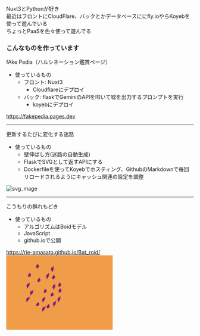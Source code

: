Nuxt3とPythonが好き  
最近はフロントにCloudFlare、バックとかデータベースににfly.ioやらKoyebを使って遊んでいる  
ちょっとPaaSを色々使って遊んでる  

### こんなものを作っています  
fAke Pedia（ハルシネーション鑑賞ページ）
- 使っているもの
  - フロント: Nuxt3
    - Cloudflareにデプロイ
  - バック: flaskでGeminiのAPIを叩いて嘘を出力するプロンプトを実行
    - koyebにデプロイ

https://fakepedia.pages.dev

---
更新するたびに変化する迷路
- 使っているもの
  - 壁伸ばし方(迷路の自動生成)
  - FlaskでSVGとして返すAPIにする
  - Dockerfileを使ってKoyebでホスティング、GithubのMarkdownで毎回リロードされるようにキャッシュ関連の設定を調整   
 
![svg_mage](https://secure-olimpia-shihoaka-fd09df42.koyeb.app/imgapi-mage/19.svg)

---
こうもりの群れもどき
- 使っているもの
  - アルゴリズムはBoidモデル
  - JavaScript
  - github.ioで公開

https://rie-amasato.github.io/Bat_roid/  
<img src="https://raw.githubusercontent.com/rie-amasato/Bat_roid/main/3E675A23-BCD0-445F-88A5-0C767BD47A50.jpeg" height=200>
